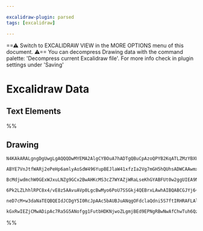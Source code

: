 ```yaml
---

excalidraw-plugin: parsed
tags: [excalidraw]

---
```

==⚠  Switch to EXCALIDRAW VIEW in the MORE OPTIONS menu of this document. ⚠== You can decompress Drawing data with the command palette: 'Decompress current Excalidraw file'. For more info check in plugin settings under 'Saving'


# Excalidraw Data
## Text Elements
%%
## Drawing
```compressed-json
N4KAkARALgngDgUwgLgAQQQDwMYEMA2AlgCYBOuA7hADTgQBuCpAzoQPYB2KqATLZMzYBXUtiRoIACyhQ4zZAHoFAc0JRJQgEYA6bGwC2CgF7N6hbEcK4OCtptbErHALRY8RMpWdx8Q1TdIEfARcZgRmBShcZQUebTiATho6IIR9BA4oZm4AbXAwUDAiiBJuCABBAAkYIQBVcoAVAClkoshYRDKoLChW4sxuZx4ABm0EngSANgAOAHYAVn5imEGe

ABYE7VnJtfWARj2ePeHp6amlyAoSdW496YupBEJlaW41xfzIa2Vg7mGH5hQUhsADWCAAwmx8GxSGUAMR7BCIxF9SCaXDYEHKYFCDjESHQ2ESIHWZhwXCBTKoiAAM0I+HwAGVYL8JIIPNTAcCwQB1a6Sbh8T4QLmghDMmCs9Ds0oPHEvDjhbJoPYPNjk7BqFYq4b/YXY4RwACSxGVqByAF0HjTyOkTdwOEIGQ9CHisGVcMNqTi8YrmGbHc7hWEEMR

BcMdjwdmchW0GExWJxuLNZg9GCx2BwAHKcMS3cZ7WYAZjWRaLseKhGYABFUt0w2ggUIEA9NMI8QBRYLpTIBp34B5CODEXD127FouTWY8ebvabze7CogcEEO/sPaGY0PcGkEMIPbqYXoSb2UBo9MrUmmcKCMwhGcSoSfWm8AMVw+np2tQquFh6g5REMoXASMENK9GmTBQOYBCAc8IHoFA6rUnomS4K6TD2mggYDsKMLPK6BDnkel4PLgQhIQASuE9

6Pk2LZLhhlRPC8x4/vE8z5AAvuAVp0LgcBwMyo6PoU7SSGkj4QEBrxLAwhAIBQABCGJYj6+JQjC8I0jpul9BA2AiJSUBGt0+jMtyEKaUS6AIki9n6YZpDGaZaQqZiBq4hphJdOQHBkhSGQQfkBlGUFrn6K+9JMiyUkymGclOS5ZkWWKfLEDcaAVqFznhSlQJihKUoilCsohUleVpJRwgKkqtyJWFmQRQA8hqWq3LqDW5U1Zmvm+H5fvV5WNSZvU3

neD7cM+w3daNaTEQBQEIdJCDgY5I0RcJpAAc5bAUBJuANqgOFdclaQdni5S7ftIRHRAFLAlQcnMNgwIMgAGtw8yzNMWxHFOsy7AkUw8EWz2vVC+AAJpfcDHGzHspZ3DOCRlnJRhsAY3BiZA9AEM2fxbHMCOTPsxyTEWCQnNxp2Vfo1VeX6ZoQOp+nYiQE2PidIXs95WloDjEBKVCd1wuCCTi+Lr6vtS1HKE6FLwh21bK8r0sQDTM3GalYKtdBnB9

kGxRwIEZjCMwADipAc7Ra5G5ANofgg1FutbHDKNjwoZLgmjBEd9EPNgRBwNwAfChwTuh6QzZqhRy50dHCCa8UdgAFYINgWSMhHcAALJsMQCAXT7fs7nuSdgFx/C0vS4TYzxXFAA=
```
%%